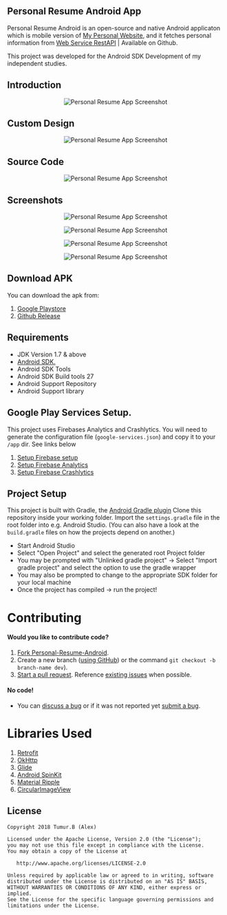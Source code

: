 Personal Resume Android App
-----------------------

Personal Resume Android is an open-source and native Android applicaton which is mobile version of [My Personal Website](http://tumur.info), and it fetches personal information from [Web Service RestAPI](https://affiliate.itunes.apple.com/resources/documentation/itunes-store-web-service-search-api/) | Available on Github.

This project was developed for the Android SDK Development of my independent studies.

## Introduction

<p align="center">
  <img src="https://raw.githubusercontent.com/tumurb/Personal-Resume-Android/master/SCREENSHOTS/screenshot1.png" alt="Personal Resume App Screenshot"/>
</p>

## Custom Design

<p align="center">
  <img src="https://raw.githubusercontent.com/tumurb/Personal-Resume-Android/master/SCREENSHOTS/screenshot6.jpg" alt="Personal Resume App Screenshot"/>
</p>

## Source Code

<p align="center">
  <img src="https://raw.githubusercontent.com/tumurb/Personal-Resume-Android/master/SCREENSHOTS/screenshot7.jpg" alt="Personal Resume App Screenshot"/>
</p>

## Screenshots
<p align="center">
  <img src="https://raw.githubusercontent.com/tumurb/Personal-Resume-Android/master/SCREENSHOTS/screenshot2.png" alt="Personal Resume App Screenshot"/>
</p>

<p align="center">
  <img src="https://raw.githubusercontent.com/tumurb/Personal-Resume-Android/master/SCREENSHOTS/screenshot3.png" alt="Personal Resume App Screenshot"/>
</p>

<p align="center">
  <img src="https://raw.githubusercontent.com/tumurb/Personal-Resume-Android/master/SCREENSHOTS/screenshot4.png" alt="Personal Resume App Screenshot"/>
</p>

<p align="center">
  <img src="https://raw.githubusercontent.com/tumurb/Personal-Resume-Android/master/SCREENSHOTS/screenshot5.png" alt="Personal Resume App Screenshot"/>
</p>

## Download APK
You can download the apk from: 

1. [Google Playstore](https://play.google.com/store/apps/details?id=info.tumur.resume.app)
2. [Github Release](https://github.com/tumurb/Personal-Resume-Android/blob/master/app/release/app-release.apk)


## Requirements
* JDK Version 1.7 & above
* [Android SDK.](http://developer.android.com/sdk/index.html)
* Android SDK Tools
* Android SDK Build tools 27
* Android Support Repository
* Android Support library

## Google Play Services Setup.
This project uses Firebases Analytics and Crashlytics. You will need to generate the configuration file (`google-services.json`) and copy it to your `/app` dir. See links below

1. [Setup Firebase setup](https://firebase.google.com/docs/android/setup)
2. [Setup Firebase Analytics](https://firebase.google.com/docs/analytics/android/start/)
3. [Setup Firebase Crashlytics](https://firebase.google.com/docs/crashlytics/get-started/)


## Project Setup

This project is built with Gradle, the [Android Gradle plugin](http://tools.android.com/tech-docs/new-build-system/user-guide) Clone this repository inside your working folder. Import the `settings.gradle` file in the root folder into e.g. Android Studio. (You can also have a look at the `build.gradle` files on how the projects depend on another.)

* Start Android Studio
* Select "Open Project" and select the generated root Project folder
* You may be prompted with "Unlinked gradle project" -> Select "Import gradle project" and select
the option to use the gradle wrapper
* You may also be prompted to change to the appropriate SDK folder for your local machine
* Once the project has compiled -> run the project!


Contributing
============

#### Would you like to contribute code?

1. [Fork Personal-Resume-Android](https://github.com/tumurb/Personal-Resume-Android).
2. Create a new branch ([using GitHub](https://help.github.com/articles/creating-and-deleting-branches-within-your-repository/)) or the command `git checkout -b branch-name dev`).
3. [Start a pull request](https://github.com/tumurb/Personal-Resume-Android/compare). Reference [existing issues](https://github.com/tumurb/Personal-Resume-Android/issues) when possible.

#### No code!
* You can [discuss a bug](https://github.com/tumurb/Personal-Resume-Android/issues) or if it was not reported yet [submit a bug](https://github.com/tumurb/Personal-Resume-Android/issues/new).


Libraries Used
============

1. [Retrofit](http://square.github.io/retrofit/)
2. [OkHttp](https://github.com/square/okhttp)
3. [Glide](https://github.com/bumptech/glide)
4. [Android SpinKit](https://github.com/ybq/Android-SpinKit)
5. [Material Ripple](https://github.com/balysv/material-ripple)
6. [CircularImageView](https://github.com/lopspower/CircularImageView)

License
-------

    Copyright 2018 Tumur.B (Alex)

    Licensed under the Apache License, Version 2.0 (the "License");
    you may not use this file except in compliance with the License.
    You may obtain a copy of the License at

       http://www.apache.org/licenses/LICENSE-2.0

    Unless required by applicable law or agreed to in writing, software
    distributed under the License is distributed on an "AS IS" BASIS,
    WITHOUT WARRANTIES OR CONDITIONS OF ANY KIND, either express or implied.
    See the License for the specific language governing permissions and
    limitations under the License.


